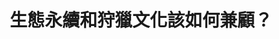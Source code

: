 ---
id: "98"
lang: zh-tw
publish: "FALSE"
description: 「國家公園法」修正草案
selected: "FALSE"
blog_selected: "FALSE"
propose_date: "202105"
meeting_date: 2021/12/27
cover: https://cm.pdis.nat.gov.tw/images/post/18SDb98XD5kgTuAmsvZ49Gf8hmisZ2xSj.jpg
title: 生態永續和狩獵文化該如何兼顧？
introduction:
  content: 「國家公園法修正草案」在網路上預告並蒐集意見，其中關於國家公園一般管制區開放原住民族基於傳統、祭儀和非營利自用可狩獵的部分，具高度關注。協作會議，邀請利害關係人面對面說出自己的想法，也希望進一步討論永續利用、管制配套方式。會議中，參與者則針對國家公園定位、生態永續與狩獵文化兼顧等問題，持續交換意見。會議雖無具體共識和方案，但透過議題資料的釋出、行政單位的開放討論與協作及完整的紀錄，仍為本議題後續發展，建立可供檢視的素材和歷程。
  image: https://cm.pdis.nat.gov.tw/images/post/1__fD832JFXWgn1wCvPdioQQCl2olNieU.jpg
color: yellow
join:
  type: 提
  title: "內政部公告：預告修正「國家公園法」草案\r"
  link: https://join.gov.tw/policies/detail/40201645-02df-4807-a63b-6144fc9bd15d
layout: post
departments:
  - 內政部
  - 原民會
  - 農委會
tags:
  - 法規
  - 原民議題
  - 動物保護
embed:
  agenda_book:
    links:
      - https://issuu.com/pdis.tw/docs/_98_
  mind_map:
    links:
      - https://miro.com/app/board/uXjVOePUiw4=/?invite_link_id=265109974201
  ministry_slide:
    links:
      - https://issuu.com/pdis.tw/docs/_1df5680c81a5b2
      - https://issuu.com/pdis.tw/docs/_v2_cff71ff91c0d79
      - https://issuu.com/pdis.tw/docs/_v3
  host_slide:
    links:
      - https://issuu.com/pdis.tw/docs/_98-_
pictures:
  - https://cm.pdis.nat.gov.tw/images/post/1jOZrbShQfFleBzeBTXjUoLx7cTTdJSdW.jpg
  - https://cm.pdis.nat.gov.tw/images/post/1tozh1Ddq_lIlwxTsUEihQ7mnPuexB7kv.jpg
  - https://cm.pdis.nat.gov.tw/images/post/1mtjXFYuocfYM_DLq4mTABpqzGZKOk-zW.jpg
  - https://cm.pdis.nat.gov.tw/images/post/1NxV_Qv_65zq37kggu_78LHcTY01SLBAH.jpg
  - https://cm.pdis.nat.gov.tw/images/post/11kO-ttKWK5KXv-1YGxTD5FVQB0YFwpLD.jpg
---